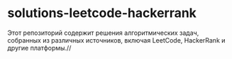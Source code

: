 # solutions-leetcode-hackerrank
Этот репозиторий содержит решения алгоритмических задач, собранных из различных источников, включая LeetCode, HackerRank и другие платформы.//
